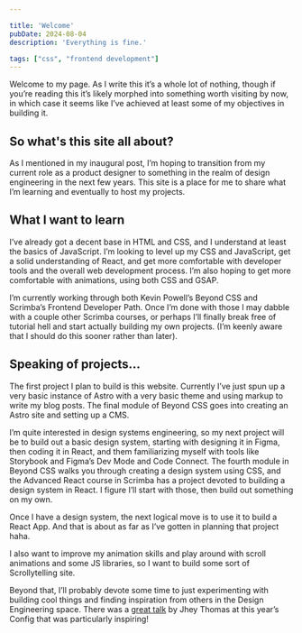 ```yaml
---

title: 'Welcome'
pubDate: 2024-08-04
description: 'Everything is fine.'

tags: ["css", "frontend development"]
---
```

Welcome to my page. As I write this it’s a whole lot of nothing, though if you’re reading this it’s likely morphed into something worth visiting by now, in which case it seems like I’ve achieved at least some of my objectives in building it.

## So what's this site all about?

As I mentioned in my inaugural post, I’m hoping to transition from my current role as a product designer to something in the realm of design engineering in the next few years. This site is a place for me to share what I’m learning and eventually to host my projects.

## What I want to learn

I’ve already got a decent base in HTML and CSS, and I understand at least the basics of JavaScript. I’m looking to level up my CSS and JavaScript, get a solid understanding of React, and get more comfortable with developer tools and the overall web development process. I’m also hoping to get more comfortable with animations, using both CSS and GSAP.

I’m currently working through both Kevin Powell’s Beyond CSS and Scrimba’s Frontend Developer Path. Once I’m done with those I may dabble with a couple other Scrimba courses, or perhaps I’ll finally break free of tutorial hell and start actually building my own projects. (I’m keenly aware that I should do this sooner rather than later).

## Speaking of projects…

The first project I plan to build is this website. Currently I’ve just spun up a very basic instance of Astro with a very basic theme and using markup to write my blog posts. The final module of Beyond CSS goes into creating an Astro site and setting up a CMS.

I’m quite interested in design systems engineering, so my next project will be to build out a basic design system, starting with designing it in Figma, then coding it in React, and them familiarizing myself with tools like Storybook and Figma’s Dev Mode and Code Connect. The fourth module in Beyond CSS walks you through creating a design system using CSS, and the Advanced React course in Scrimba has a project devoted to building a design system in React. I figure I’ll start with those, then build out something on my own.

Once I have a design system, the next logical move is to use it to build a React App. And that is about as far as I’ve gotten in planning that project haha.

I also want to improve my animation skills and play around with scroll animations and some JS libraries, so I want to build some sort of Scrollytelling site.

Beyond that, I’ll probably devote some time to just experimenting with building cool things and finding inspiration from others in the Design Engineering space. There was a [great talk](https://www.youtube.com/watch?v=loKm4JcT4U4) by Jhey Thomas at this year’s Config that was particularly inspiring!

